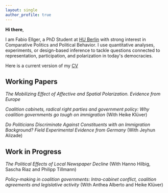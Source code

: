 ```yaml
---
layout: single
author_profile: true
---
```


**Hi there**, 

I am Fabio Ellger, a PhD Student at [HU Berlin](https://www.sowi.hu-berlin.de/en/lehrbereiche-en/comparative-political-behavior/team/fabio-ellger/fabio-ellger?set_language=en) with strong interest in Comparative Politics and Political Behavior. I use quantitative analyses, experiments, or design-based inference to tackle questions connected to representation, participation, and polarization in today's democracies.

Here is a current version of my [CV](https://www.dropbox.com/s/blgrf1tyunhwmha/CV_Ellger.pdf?dl=0)

## Working Papers

*The Mobilizing Effect of Affective and Spatial Polarization. Evidence from Europe*

*Coalition cabinets, radical right parties and government policy: Why coalition governments go tough on immigration* (With Heike Klüver)


*Do Politicians Discriminate Against Constituents with an Immigration Background? Field Experimental Evidence from Germany* (With Jeyhun Alizade)

## Work in Progress

*The Political Effects of Local Newspaper Decline* (With Hanno Hilbig, Sascha Riaz and Philipp Tillmann)

*Policy-making in coalition governments: Intra-cabinet conflict, coalition agreements and legislative activity* (With Anthea Alberto and Heike Klüver)